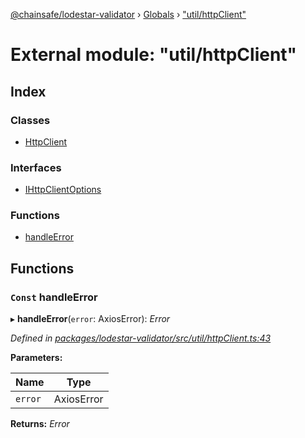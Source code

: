 [@chainsafe/lodestar-validator](../README.md) › [Globals](../globals.md) › ["util/httpClient"](_util_httpclient_.md)

# External module: "util/httpClient"

## Index

### Classes

* [HttpClient](../classes/_util_httpclient_.httpclient.md)

### Interfaces

* [IHttpClientOptions](../interfaces/_util_httpclient_.ihttpclientoptions.md)

### Functions

* [handleError](_util_httpclient_.md#const-handleerror)

## Functions

### `Const` handleError

▸ **handleError**(`error`: AxiosError): *Error*

*Defined in [packages/lodestar-validator/src/util/httpClient.ts:43](https://github.com/ChainSafe/lodestar/blob/176e51ae9/packages/lodestar-validator/src/util/httpClient.ts#L43)*

**Parameters:**

Name | Type |
------ | ------ |
`error` | AxiosError |

**Returns:** *Error*
